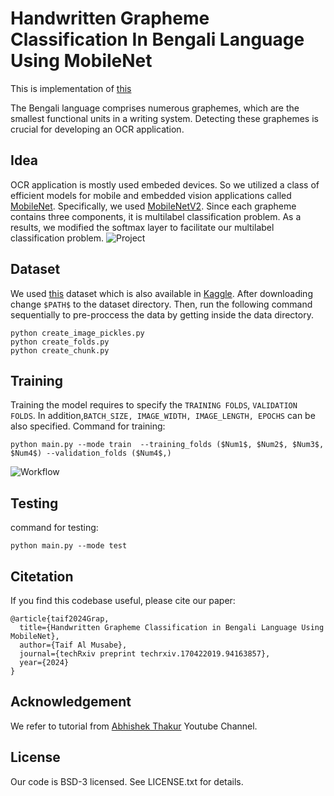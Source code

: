 
# Handwritten Grapheme Classification In Bengali Language Using MobileNet
This is implementation of [this]([#](https://www.techrxiv.org/doi/full/10.36227/techrxiv.170422019.94163857/v1))

The Bengali language comprises numerous graphemes, which are the smallest functional units in a writing system. Detecting these graphemes is crucial for developing an OCR application.

## Idea
OCR application is mostly used embeded devices. So we utilized a class of efficient models for mobile and embedded vision applications called [MobileNet](https://arxiv.org/pdf/2006.11239.pdf). Specifically, we used [MobileNetV2](https://arxiv.org/abs/1801.04381). Since each grapheme contains three components, it is multilabel classification problem. As a results, we modified the softmax layer to facilitate our multilabel classification problem. 
![Project](https://github.com/tmusabe/handwritten-grapheme-classification-in-bengali-language-using-mobileNet/assets/46952648/f5515fd9-6a13-4e95-94c9-1955d6b44a39)

## Dataset
We used [this](https://arxiv.org/abs/2010.00170) dataset which is also available in [Kaggle](https://www.kaggle.com/c/bengaliai-cv19). After downloading change ```$PATH$``` to the dataset directory. Then, run the following command sequentially to pre-proccess the data by getting inside the data directory.
```
python create_image_pickles.py
python create_folds.py
python create_chunk.py
```
## Training 
Training the model requires to specify the `TRAINING FOLDS`, `VALIDATION FOLDS`. In addition,`BATCH_SIZE, IMAGE_WIDTH, IMAGE_LENGTH, EPOCHS` can be also specified. Command for training:
```
python main.py --mode train  --training_folds ($Num1$, $Num2$, $Num3$, $Num4$) --validation_folds ($Num4$,)
```
![Workflow](https://github.com/tmusabe/handwritten-grapheme-classification-in-bengali-language-using-mobileNet/assets/46952648/26efdbc3-4299-4363-831a-daf60d6e6456)

## Testing
command for testing:
```
python main.py --mode test
```

## Citetation
If you find this codebase useful, please cite our paper:
```
@article{taif2024Grap,
  title={Handwritten Grapheme Classification in Bengali Language Using MobileNet},
  author={Taif Al Musabe},
  journal={techRxiv preprint techrxiv.170422019.94163857},
  year={2024}
}
```

## Acknowledgement
We refer to tutorial from [Abhishek Thakur](https://www.youtube.com/@abhishekkrthakur) Youtube Channel.

## License
Our code is BSD-3 licensed. See LICENSE.txt for details.

